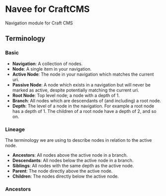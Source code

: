 # Navee for CraftCMS
Navigation module for Craft CMS


## Terminology
### Basic
* **Navigation**: A collection of nodes.
* **Node**: A single item in your navigation.
* **Active Node**: The node in your navigation which matches the current uri.
* **Passive Node**: A node which exists in a navigation but will never be marked as active, despite potentially matching the current uri.
* **Root Node**: Top level node; a node with a depth of 1.
* **Branch**: All nodes which are descendants of (and including) a root node.
* **Depth**: The level of a node in the navigation. For example a root node has a depth of 1. The children of a root node have a depth of 2, and so on.

### Lineage
The terminology we are using to describe nodes in relation to the active node.

* **Ancestors**: All nodes above the active node in a branch.
* **Descendants**: All nodes below the active node in a branch.
* **Siblings**: All nodes with the same depth as the active node.
* **Parent**: The node directly above the active node.
* **Children**: The nodes directly below the active node.

### Ancestors
